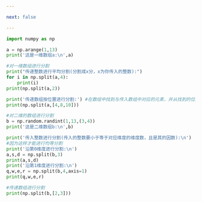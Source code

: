 ```yaml
---

next: false

---
```




<BlogInfo id="557" title="15.数组的分割" author="白日梦想猿" pv=0 read_times=0 pre_cost_time="0分27秒" category="numpy学习" tag_list="['numpy学习']" create_time="2020.04.24 15:55:39" update_time="2020.04.24 16:20:02" />

```python
import numpy as np

a = np.arange(1,13)
print('这是一维数组a:\n',a)

#对一维数组进行分割
print("传递整数进行平均分割(分割成x分，x为你传入的整数):")
for i in np.split(a,4):
    print(i)
print(np.split(a,2))

print('传递数组按位置进行分割:') #在数组中找到与传入数组中对应的元素，并从找到的位置将其分割
print(np.split(a,[4,8,10]))

#对二维的数组进行分割
b = np.random.randint(1,13,(3,4))
print('这是二维数组b:\n',b)

print('传入整数进行分割(传入的整数要小于等于对应维度的维度数，且是其的因数):\n')
#因为这样才能进行均等分割
print('沿第0维度进行分割:\n')
a,s,d = np.split(b,3)
print(a,s,d)
print('沿第1维度进行分割:\n')
q,w,e,r = np.split(b,4,axis=1)
print(q,w,e,r)

#传递数组进行分割
print(np.split(b,[2,3]))
```



<ActionBox />
